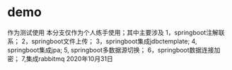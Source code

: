 # demo
作为测试使用
本分支仅作为个人练手使用；其中主要涉及
1，springboot注解联系；
2，springboot文件上传；
3，springboot集成jdbctemplate;
4, springboot集成jpa;
5, springboot多数据源切换；
6，springboot数据连接加密；
7,集成rabbitmq 2020年10月31日

